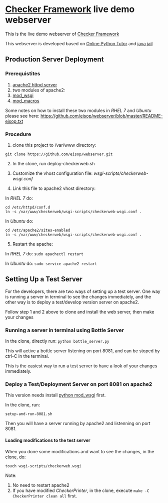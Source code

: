 # [Checker Framework](http://checkerframework.org) live demo webserver 

This is the live demo webserver of [Checker Framework](http://checkerframework.org)

This webserver is developed based on [Online Python Tutor](http://github.com/pgbovine/OnlinePythonTutor/) and [java jail](http://github.com/daveagp/java_jail)

## Production Server Deployment

### Prerequistites

1. [apache2 httpd server](http://www.apache.org)
2. two modules of apache2:
  1. [mod_wsgi](https://modwsgi.readthedocs.org/en/develop/installation.html)
  2. [mod_macros](https://httpd.apache.org/docs/2.4/mod/mod_macro.html)

Some notes on how to install these two modules in *RHEL 7* and *Ubuntu* please see here: https://github.com/eisop/webserver/blob/master/README-eisop.txt 

### Procedure

1. clone this project to /var/www directory:

  ```git clone https://github.com/eisop/webserver.git```
  
2. In the clone, run deploy-checkerweb.sh

3. Customize the vhost configuration file: *wsgi-scripts/checkerweb-wsgi.conf*

4. Link this file to apache2 vhost directory:
  
  In *RHEL 7* do:
  ```
  cd /etc/httpd/conf.d
  ln -s /var/www/checkerweb/wsgi-scripts/checkerweb-wsgi.conf .
  ```

  In *Ubuntu* do:
  ```
  cd /etc/apache2/sites-enabled
  ln -s /var/www/checkerweb/wsgi-scripts/checkerweb-wsgi.conf .
  ```
  
5. Restart the apache:

  In *RHEL 7* do:
  ```sudo apachectl restart```
  
  In *Ubuntu* do:
  ```sudo service apache2 restart```

## Setting Up a Test Server

For the developers, there are two ways of setting up a test server. One way is running a server in terminal to see the changes immediately, and the other way is to deploy a test/develop version server on apache2.

Follow step 1 and 2 above to clone and install the web server, then make your changes

### Running a server in terminal using Bottle Server
In the clone, directly run:
```python bottle_server.py```

This will active a bottle server listening on port 8081, and can be stoped by ctrl-C in the terminal.

This is the easiest way to run a test server to have a look of your changes immediately.

### Deploy a Test/Deployment Server on port 8081 on apache2

This version needs install [python mod_wsgi](https://pypi.python.org/pypi/mod_wsgi) first.

In the clone, run:
  ```
  setup-and-run-8081.sh
  ```
Then you will have a server running by apache2 and listenning on port 8081.

#### Loading modifications to the test server

When you done some modifications and want to see the changes, in the clone, do:
  ```
  touch wsgi-scripts/checkerweb.wsgi
  ```
 Note:
 1. No need to restart apache2
 2. If you have modified *CheckerPrinter*, in the clone, execute `make -C CheckerPrinter clean all` first.
